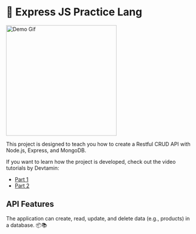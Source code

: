 # 🚀 Express JS Practice Lang

<img src="https://giffiles.alphacoders.com/219/219526.gif" alt="Demo Gif" width="300">

This project is designed to teach you how to create a Restful CRUD API with Node.js, Express, and MongoDB.

If you want to learn how the project is developed, check out the video tutorials by Devtamin:
- [Part 1](https://www.youtube.com/watch?v=FPYlicctQMM&list=PLbKN8A2wssqUlVHRBeJIgIvkbyrX4kR0V)
- [Part 2](https://www.youtube.com/watch?v=9OfL9H6AmhQ&feature=youtu.be)


## API Features

The application can create, read, update, and delete data (e.g., products) in a database. 📦📚
